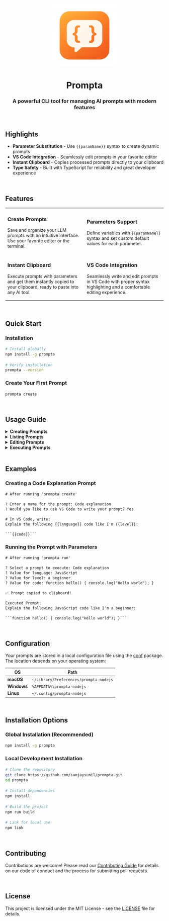 <div align="center">
	<br />
	<img src="./assets/logo.png" width="200">
	<h1>Prompta</h1>
  <h3>A powerful CLI tool for managing AI prompts with modern features</h3>
</div>

<!-- <p align="center">
  <img src="https://github.com/yourusername/prompta/raw/main/assets/demo.gif" alt="Prompta Demo" width="800"/>
</p> -->

<br>

## Highlights

- **Parameter Substitution** - Use `{{paramName}}` syntax to create dynamic prompts
- **VS Code Integration** - Seamlessly edit prompts in your favorite editor
- **Instant Clipboard** - Copies processed prompts directly to your clipboard
- **Type Safety** - Built with TypeScript for reliability and great developer experience

<br>

## Features

<table>
  <tr>
    <td width="50%">
      <h3>Create Prompts</h3>
      <p>Save and organize your LLM prompts with an intuitive interface. Use your favorite editor or the terminal.</p>
    </td>
    <td width="50%">
      <h3>Parameters Support</h3>
      <p>Define variables with <code>{{paramName}}</code> syntax and set custom default values for each parameter.</p>
    </td>
  </tr>
  <tr>
    <td width="50%">
      <h3>Instant Clipboard</h3>
      <p>Execute prompts with parameters and get them instantly copied to your clipboard, ready to paste into any AI tool.</p>
    </td>
    <td width="50%">
      <h3>VS Code Integration</h3>
      <p>Seamlessly write and edit prompts in VS Code with proper syntax highlighting and a comfortable editing experience.</p>
    </td>
  </tr>
</table>

<br>

## Quick Start

### Installation

```bash
# Install globally
npm install -g prompta

# Verify installation
prompta --version
```

### Create Your First Prompt

```bash
prompta create
```

<br>

## Usage Guide

<details>
<summary><b>Creating Prompts</b></summary>
<br>

Run the command:
```bash
prompta create
```

This launches an interactive session where you:
1. Enter a name for your prompt
2. Choose between VS Code or terminal for writing your prompt
3. Define parameters using `{{paramName}}` syntax
4. Set default values for parameters

<img src="https://github.com/yourusername/prompta/raw/main/assets/create-annotated.png" alt="Create Command Annotated" width="700"/>

</details>

<details>
<summary><b>Listing Prompts</b></summary>
<br>

Run the command:
```bash
prompta list
```

This displays all saved prompts and allows you to:
- View details of specific prompts
- See parameter information
- Copy a prompt directly to clipboard

<img src="https://github.com/yourusername/prompta/raw/main/assets/list-annotated.png" alt="List Command Annotated" width="700"/>

</details>

<details>
<summary><b>Editing Prompts</b></summary>
<br>

Run the command:
```bash
prompta edit
```

Select a prompt to modify:
- Update the name
- Edit the content in VS Code or terminal
- Update parameters and default values

<img src="https://github.com/yourusername/prompta/raw/main/assets/edit-annotated.png" alt="Edit Command Annotated" width="700"/>

</details>

<details>
<summary><b>Executing Prompts</b></summary>
<br>

Run the command:
```bash
prompta run
```

Select a prompt to execute:
- Enter values for parameters (or use defaults)
- The processed prompt is automatically copied to clipboard
- View the final prompt with substituted parameters

<img src="https://github.com/yourusername/prompta/raw/main/assets/run-annotated.png" alt="Run Command Annotated" width="700"/>

</details>

<br>

## Examples

### Creating a Code Explanation Prompt

```
# After running 'prompta create'

? Enter a name for the prompt: Code explanation
? Would you like to use VS Code to write your prompt? Yes

# In VS Code, write:
Explain the following {{language}} code like I'm {{level}}:

```{{code}}```
```

### Running the Prompt with Parameters

```
# After running 'prompta run'

? Select a prompt to execute: Code explanation
? Value for language: JavaScript
? Value for level: a beginner
? Value for code: function hello() { console.log("Hello world"); }

✅ Prompt copied to clipboard!

Executed Prompt:
Explain the following JavaScript code like I'm a beginner:

```function hello() { console.log("Hello world"); }```
```

<br>

## Configuration

Your prompts are stored in a local configuration file using the [conf](https://github.com/sindresorhus/conf) package. The location depends on your operating system:

| OS | Path |
|---|---|
| **macOS** | `~/Library/Preferences/prompta-nodejs` |
| **Windows** | `%APPDATA%\prompta-nodejs` |
| **Linux** | `~/.config/prompta-nodejs` |

<br>

## Installation Options

### Global Installation (Recommended)

```bash
npm install -g prompta
```

### Local Development Installation

```bash
# Clone the repository
git clone https://github.com/sanjaysunil/prompta.git
cd prompta

# Install dependencies
npm install

# Build the project
npm run build

# Link for local use
npm link
```

<br>

## Contributing

Contributions are welcome! Please read our [Contributing Guide](CONTRIBUTING.md) for details on our code of conduct and the process for submitting pull requests.

<br>

## License

This project is licensed under the MIT License - see the [LICENSE](LICENSE) file for details.

<br>
